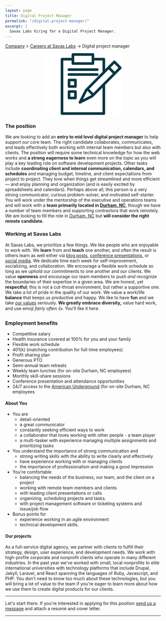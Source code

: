 ```yaml
---
layout: page
title: Digital Project Manager
permalink: "/digital-project-manager/"
excerpt: |
  Savas Labs hiring for a Digital Project Manager.
---
```


[Company](/company) > [Careers at Savas Labs](/careers) -> Digital project manager

<p style="text-align:center;">
  <img src="/assets/img/jobs/digital-project-manager.svg" alt="Digital Project Manager" class="center" style="width: 50%; max-width: 300px;">
</p>

### The position
We are looking to add an **entry to mid level digital project manager** to help support our core team. The right candidate collaborates, communicates, and leads effectively both working with internal team members but also with clients. The position will require some technical knowledge for how the web works and **a strong eagerness to learn** even more on the topic as you will play a key leading role on software development projects. Other tasks include **coordinating client and internal communication, calendars, and schedules** and managing budget, timeline, and client expectations from project to project. They love when things get streamlined and more efficient — and enjoy planning and organization (and is easily excited by spreadsheets and calendars). Perhaps above all, this person is a very strong communicator, curious problem-solver, and motivated self-starter. You will work under the mentorship of the executive and operations teams and will work with a **team primarily located in [Durham, NC](/durham)**, though we have a number of team members and supporting contractors that work remotely. We are looking to fill the role in [Durham, NC](/durham) but **will consider the right remote candidate.**

### Working at Savas Labs

At Savas Labs, we prioritize a few things. We like people who are enjoyable to work with. We **learn** from and **teach** one another, and often the result is others learn as well either via [blog posts](/blog),
 [conference presentations,](/results/open-source/#presentations) or [social media](https://twitter.com/savaslabs). We dedicate time each week for self-improvement, socializing, and collaboration. We encourage a flexible work schedule so long as we uphold our commitments to one another and our clients. We value **openness** and encourage our team members to push _and_ recognize the boundaries of their expertise in a given area. We are honest, yet **respectful**; this is not a cut-throat environment, but rather a supportive one. We take a lot of pride in the quality of our work. We value a work/life **balance** that keeps us productive and happy. We like to have **fun** and we take [our values](/company/mission-and-values/) seriously. **We greatly embrace diversity,** value hard work, and use emoji _fairly often_ :+1:. You'll like it here.

### Employment benefits

+ Competitive salary
+ Health insurance covered at 100% for you and your family
+ Flexible work schedule
+ 401(k) (matching contribution for full-time employees)
+ Profit sharing plan
+ Generous PTO
+ Semi-annual team retreats
+ Weekly team lunches (for on-site Durham, NC employees)
+ Monthly skill-share sessions
+ Conference presentation and attendance opportunities
+ 24/7 access to the [American Underground](http://americanunderground.com/) (for on-site Durham, NC employees

#### About You

+ You are
  + detail-oriented
  + a great communicator
  + constantly seeking efficient ways to work
  + a collaborator that loves working with other people - a team player
  + a multi-tasker with experience managing multiple assignments and prioritizing tasks
+ You understand the importance of strong communication and
  + strong writing skills with the ability to write clearly and effectively
  + have experience working with or managing clients
  + the importance of professionalism and making a good impression
+ You're comfortable
  + balancing the needs of the business, our team, and the client on a project
  + working with remote team members and clients
  + with leading client presentations or calls
  + organizing, scheduling projects and tasks.
  + with project management software or ticketing systems and issue/job flow
+ Bonus points for
  + experience working in an agile environment
  + technical development skills.

#### Our projects

As a full-service digital agency, we partner with clients to fulfill their strategy, design, user experience, and development needs. We work with high-profile corporate and nonprofit clients who operate in many different industries. In the past year we’ve worked with small, local nonprofits to elite international universities with technology platforms that include Drupal, Jekyll, Laravel, and React spanning the languages of Ruby, Javascript, and PHP. You don't need to know too much about these technologies, but you will bring a lot of value to the team if you're eager to learn more about how we use them to create digital products for our clients.

---
Let's start there.
If you're Interested in applying for this position
<a href="mailto:careers@savaslabs.com">send us a message</a> and attach a resumé and cover letter.
<!-- TODO: replace with breezy link -->

---
